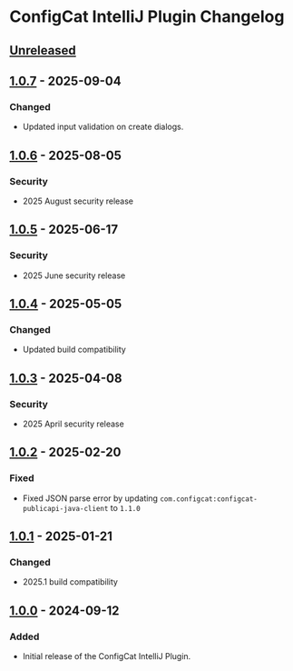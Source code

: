 <!-- Keep a Changelog guide -> https://keepachangelog.com -->

# ConfigCat IntelliJ Plugin Changelog

## [Unreleased]

## [1.0.7] - 2025-09-04

### Changed

- Updated input validation on create dialogs.

## [1.0.6] - 2025-08-05

### Security

- 2025 August security release

## [1.0.5] - 2025-06-17

### Security

- 2025 June security release

## [1.0.4] - 2025-05-05

### Changed

- Updated build compatibility

## [1.0.3] - 2025-04-08

### Security

- 2025 April security release

## [1.0.2] - 2025-02-20

### Fixed

- Fixed JSON parse error by updating `com.configcat:configcat-publicapi-java-client` to `1.1.0`

## [1.0.1] - 2025-01-21

### Changed

- 2025.1 build compatibility

## [1.0.0] - 2024-09-12

### Added

- Initial release of the ConfigCat IntelliJ Plugin.

[Unreleased]: https://github.com/configcat/intellij-plugin/compare/v1.0.7...HEAD
[1.0.7]: https://github.com/configcat/intellij-plugin/compare/v1.0.6...v1.0.7
[1.0.6]: https://github.com/configcat/intellij-plugin/compare/v1.0.5...v1.0.6
[1.0.5]: https://github.com/configcat/intellij-plugin/compare/v1.0.4...v1.0.5
[1.0.4]: https://github.com/configcat/intellij-plugin/compare/v1.0.3...v1.0.4
[1.0.3]: https://github.com/configcat/intellij-plugin/compare/v1.0.2...v1.0.3
[1.0.2]: https://github.com/configcat/intellij-plugin/compare/v1.0.1...v1.0.2
[1.0.1]: https://github.com/configcat/intellij-plugin/compare/v1.0.0...v1.0.1
[1.0.0]: https://github.com/configcat/intellij-plugin/commits/v1.0.0
